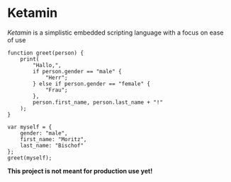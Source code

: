 # Ketamin
*Ketamin* is a simplistic embedded scripting language with a focus on ease of use

```
function greet(person) {
    print(
        "Hallo,",
        if person.gender == "male" {
            "Herr";
        } else if person.gender == "female" {
            "Frau";
        },
        person.first_name, person.last_name + "!"
    );
}

var myself = {
    gender: "male",
    first_name: "Moritz",
    last_name: "Bischof"
};
greet(myself);
```

**This project is not meant for production use yet!**